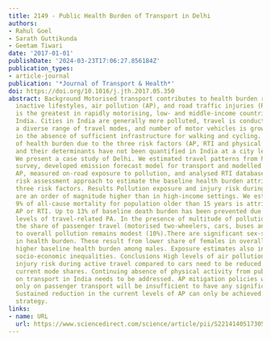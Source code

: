 ```yaml
---
title: 2149 - Public Health Burden of Transport in Delhi
authors:
- Rahul Goel
- Sarath Guttikunda
- Geetam Tiwari
date: '2017-01-01'
publishDate: '2024-03-23T17:06:27.856184Z'
publication_types:
- article-journal
publication: '*Journal of Transport & Health*'
doi: https://doi.org/10.1016/j.jth.2017.05.350
abstract: Background Motorised transport contributes to health burden resulting from
  inactive lifestyles, air pollution (AP), and road traffic injuries (RTI). The burden
  is the greatest in rapidly motorising, low- and middle-income countries such as
  India. Cities in India are generally more polluted, travel is conducted through
  a diverse range of travel modes, and number of motor vehicles is growing rapidly
  in the absence of sufficient infrastructure for walking and cycling. The magnitude
  of health burden due to the three risk factors (AP, RTI and physical activity (PA))
  and their determinants have not been quantified in India at a city level. Methods
  We present a case study of Delhi. We estimated travel patterns from household travel
  survey, developed emission forecast model for transport and modelled fine particulate
  AP, measured on-road exposure to pollution, and analysed RTI database. We used comparative
  risk assessment approach to estimate the baseline health burden attributed to the
  three risk factors. Results Pollution exposure and injury risk during active travel
  are an order of magnitude higher than in high-income settings. We estimated that
  9% of all-cause mortality for population older than 15 years is attributed to transport-related
  AP or RTI. Up to 13% of baseline death burden has been prevented due to current
  levels of travel-related PA. In the presence of multitude of pollution sources,
  the share of passenger travel (motorised two-wheelers, cars, buses and auto rickshaws)
  to overall pollution remains modest (10%).There are significant sex-specific differences
  in health burden. These result from lower share of females in overall travel and
  higher baseline health burden among males. Exposure estimates also indicate significant
  socio-economic inequalities. Conclusions High levels of air pollution exposure and
  injury risk during active travel compared to cars need to be reduced to retain the
  current mode shares. Continuing absence of physical activity from public discourse
  on transport in India needs to be addressed. AP mitigation policies with a focus
  only on passenger transport will be insufficient to have any significant impact.
  Sustained reduction in the current levels of AP can only be achieved through a multi-sector
  strategy.
links:
- name: URL
  url: https://www.sciencedirect.com/science/article/pii/S2214140517305091
---
```

